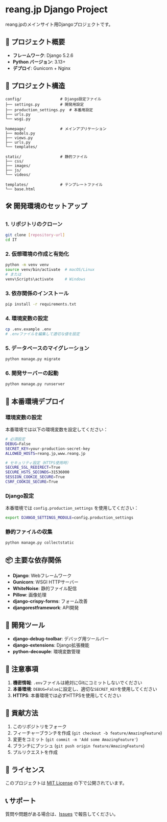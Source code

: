 # reang.jp Django Project

reang.jpのメインサイト用Djangoプロジェクトです。

## 🚀 プロジェクト概要

- **フレームワーク**: Django 5.2.6
- **Python バージョン**: 3.13+
- **デプロイ**: Gunicorn + Nginx

## 📁 プロジェクト構造

```
config/                 # Django設定ファイル
├── settings.py         # 開発用設定
├── production_settings.py  # 本番用設定
├── urls.py
└── wsgi.py

homepage/               # メインアプリケーション
├── models.py
├── views.py
├── urls.py
└── templates/

static/                 # 静的ファイル
├── css/
├── images/
├── js/
└── videos/

templates/              # テンプレートファイル
└── base.html
```

## 🛠️ 開発環境のセットアップ

### 1. リポジトリのクローン
```bash
git clone [repository-url]
cd IT
```

### 2. 仮想環境の作成と有効化
```bash
python -m venv venv
source venv/bin/activate  # macOS/Linux
# または
venv\Scripts\activate     # Windows
```

### 3. 依存関係のインストール
```bash
pip install -r requirements.txt
```

### 4. 環境変数の設定
```bash
cp .env.example .env
# .envファイルを編集して適切な値を設定
```

### 5. データベースのマイグレーション
```bash
python manage.py migrate
```

### 6. 開発サーバーの起動
```bash
python manage.py runserver
```

## 🚀 本番環境デプロイ

### 環境変数の設定
本番環境では以下の環境変数を設定してください：

```bash
# 必須設定
DEBUG=False
SECRET_KEY=your-production-secret-key
ALLOWED_HOSTS=reang.jp,www.reang.jp

# セキュリティ設定（HTTPS使用時）
SECURE_SSL_REDIRECT=True
SECURE_HSTS_SECONDS=31536000
SESSION_COOKIE_SECURE=True
CSRF_COOKIE_SECURE=True
```

### Django設定
本番環境では `config.production_settings` を使用してください：

```bash
export DJANGO_SETTINGS_MODULE=config.production_settings
```

### 静的ファイルの収集
```bash
python manage.py collectstatic
```

## 📦 主要な依存関係

- **Django**: Webフレームワーク
- **Gunicorn**: WSGI HTTPサーバー
- **WhiteNoise**: 静的ファイル配信
- **Pillow**: 画像処理
- **django-crispy-forms**: フォーム改善
- **djangorestframework**: API開発

## 🔧 開発ツール

- **django-debug-toolbar**: デバッグ用ツールバー
- **django-extensions**: Django拡張機能
- **python-decouple**: 環境変数管理

## 📝 注意事項

1. **機密情報**: `.env`ファイルは絶対にGitにコミットしないでください
2. **本番環境**: `DEBUG=False`に設定し、適切な`SECRET_KEY`を使用してください
3. **HTTPS**: 本番環境では必ずHTTPSを使用してください

## 🤝 貢献方法

1. このリポジトリをフォーク
2. フィーチャーブランチを作成 (`git checkout -b feature/AmazingFeature`)
3. 変更をコミット (`git commit -m 'Add some AmazingFeature'`)
4. ブランチにプッシュ (`git push origin feature/AmazingFeature`)
5. プルリクエストを作成

## 📄 ライセンス

このプロジェクトは [MIT License](LICENSE) の下で公開されています。

## 📞 サポート

質問や問題がある場合は、[Issues](../../issues) で報告してください。
